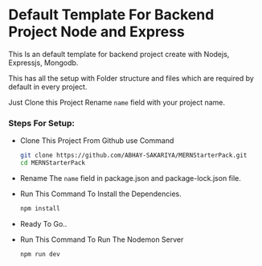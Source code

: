 
# Default Template For Backend Project Node and Express

This Is an default template for backend project create with Nodejs, Expressjs, Mongodb.

This has all the setup with Folder structure and files which are required by default in every project.

Just Clone this Project Rename `name` field with your project name.

### Steps For Setup:

- Clone This Project From Github use Command 
    ```bash
  git clone https://github.com/ABHAY-SAKARIYA/MERNStarterPack.git
  cd MERNStarterPack
    ```
- Rename The `name` field in package.json and package-lock.json file.
- Run This Command To Install the Dependencies.
    ```bash
    npm install
    ```

- Ready To Go..

- Run This Command To Run The Nodemon Server
  ```bash
  npm run dev
  ```
    
